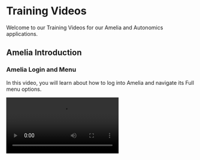 # Training Videos

Welcome to our Training Videos for our Amelia and Autonomics applications.

## Amelia Introduction

### Amelia Login and Menu

In this video, you will learn about how to log into Amelia and navigate its Full menu options.

<video src="https://vimeo.com/1033806558"/>

Explore all of our [Amelia training videos](Amelia-Training-Videos.md).

## Autonomics Introduction

### Autonomics Login and Menu

In this video, you will learn about how to log into Amelia, access the Autonomics platform, and navigate its Full menu options.

<video src="https://vimeo.com/1033806558"/>

Explore all of our [Autonomics training videos](Autonomics-Training-Videos.md).
